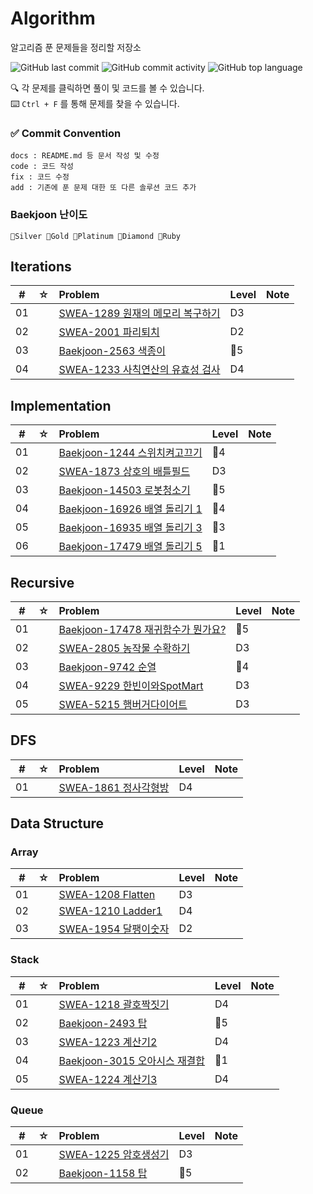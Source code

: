 # Algorithm
알고리즘 푼 문제들을 정리할 저장소

![GitHub last commit](https://img.shields.io/github/last-commit/MoonGaNae/Algorithm)
![GitHub commit activity](https://img.shields.io/github/commit-activity/m/MoonGaNae/Algorithm)
![GitHub top language](https://img.shields.io/github/languages/top/MoonGaNae/Algorithm?color=yellow&logo=Java)

🔍 각 문제를 클릭하면 풀이 및 코드를 볼 수 있습니다.  
⌨️ `Ctrl + F` 를 통해 문제를 찾을 수 있습니다.

### ✅ Commit Convention
```
docs : README.md 등 문서 작성 및 수정
code : 코드 작성
fix : 코드 수정
add : 기존에 푼 문제 대한 또 다른 솔루션 코드 추가
```

### Baekjoon 난이도
```
💜Silver 💛Gold 💚Platinum 💙Diamond 🖤Ruby 
```

## Iterations

|  #  |  ☆  | Problem                                                  | Level | Note |
| :-: | :-: | :------------------------------------------------------- | :--- | :--- |
| 01  |     | [SWEA-1289 원재의 메모리 복구하기](./src/Iteration/SWEA-1289) |   D3   |      |
| 02  |     | [SWEA-2001 파리퇴치](./src/Iteration/swea-2001) |   D2   |      |
| 03  |     | [Baekjoon-2563 색종이](./src/Iteration/baekjoon-2563) |   💜5   |      |
| 04  |     | [SWEA-1233 사칙연산의 유효성 검사](./src/Iteration/swea-1233) |   D4   |      |

## Implementation

|  #  |  ☆  | Problem                                                | Level | Note |
| :-: | :-: | :----------------------------------------------------- | :--- | :--- |
| 01  |     | [Baekjoon-1244 스위치켜고끄기](./src/Implementation/baekjoon-1244)  |  💜4   |      |
| 02  |     | [SWEA-1873 상호의 배틀필드](./src/Implementation/swea_1873)  |   D3   |      |
| 03  |     | [Baekjoon-14503 로봇청소기](./src/Implementation/baekjoon-14503)  |  💛5   |      |
| 04  |     | [Baekjoon-16926 배열 돌리기 1](./src/Implementation/baekjoon-16926)  |  💜4   |      |
| 05  |     | [Baekjoon-16935 배열 돌리기 3](./src/Implementation/baekjoon-16935)  |  💜3   |      |
| 06  |     | [Baekjoon-17479 배열 돌리기 5](./src/Implementation/baekjoon-17479)  |  💛1   |      |

## Recursive
|  #  |  ☆  | Problem                                                | Level | Note |
| :-: | :-: | :----------------------------------------------------- | :--- | :--- |
| 01  |     | [Baekjoon-17478 재귀함수가 뭔가요?](./src/Recursive/baekjoon-17478)  | 💜5 |      |
| 02  |     | [SWEA-2805 농작물 수확하기](./src/Recursive/swea_2805)  |   D3   |      |
| 03  |     | [Baekjoon-9742 순열](./src/Recursive/baekjoon-9742)  | 💜4 |      |
| 04  |     | [SWEA-9229 한빈이와SpotMart](./src/Recursive/swea-9229)  | D3 |      |
| 05  |     | [SWEA-5215 햄버거다이어트](./src/Recursive/swea-5215)  | D3 |      |

## DFS
|  #  |  ☆  | Problem                                                | Level | Note |
| :-: | :-: | :----------------------------------------------------- | :--- | :--- |
| 01  |     | [SWEA-1861 정사각형방](./src/DFS/swea-1861)  | D4 |      |

## Data Structure

### Array
|  #  |  ☆  | Problem                                                | Level | Note |
| :-: | :-: | :----------------------------------------------------- | :--- | :--- |
| 01  |     | [SWEA-1208 Flatten](./src/Implementation/swea-1208)  |   D3   |      |
| 02  |     | [SWEA-1210 Ladder1](./src/Implementation/swea-1210)  |   D4   |      |
| 03  |     | [SWEA-1954 달팽이숫자](./src/Implementation/swea-1954)  |   D2   |      |

### Stack
|  #  |  ☆  | Problem                                                | Level | Note |
| :-: | :-: | :----------------------------------------------------- | :--- | :--- |
| 01  |     | [SWEA-1218 괄호짝짓기](./src/Stack/swea-1218)  |   D4   |      |
| 02  |     | [Baekjoon-2493 탑](./src/Stack/baekjoon-2493)  |   💛5   |      |
| 03  |     | [SWEA-1223 계산기2](./src/Stack/swea-1223)  |   D4   |      |
| 04  |     | [Baekjoon-3015 오아시스 재결합](./src/Stack/baekjoon-3015)  |   💛1   |      |
| 05  |     | [SWEA-1224 계산기3](./src/Stack/swea-1224)  |   D4   |      |

### Queue
|  #  |  ☆  | Problem                                                | Level | Note |
| :-: | :-: | :----------------------------------------------------- | :--- | :--- |
| 01  |     | [SWEA-1225 암호생성기](./src/Queue/swea-1225)  |   D3   |      |
| 02  |     | [Baekjoon-1158 탑](./src/Queue/baekjoon-1158)  |   💜5   |      |